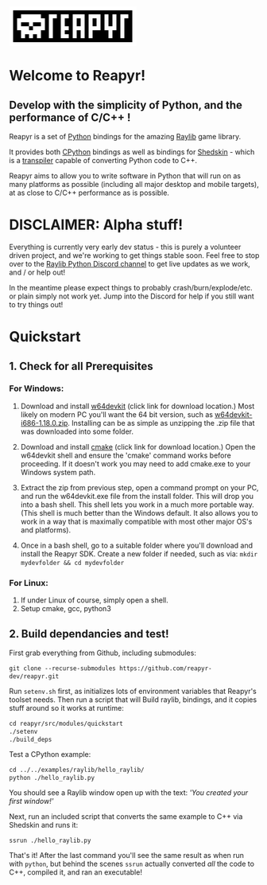 
![Reapyr](docs/media/reapyrlogo256.png?raw=true "Reapyr")


# Welcome to Reapyr!
## Develop with the simplicity of Python, and the performance of C/C++ !

Reapyr is a set of [Python](https://www.python.org/) bindings for the amazing [Raylib](https://www.raylib.com/) game library. 

It provides both [CPython](https://en.wikipedia.org/wiki/CPython) bindings as well as bindings for [Shedskin](https://shedskin.readthedocs.io/en/latest/) - which is a [transpiler](https://en.wikipedia.org/wiki/Source-to-source_compiler) capable of converting Python code to C++.

Reapyr aims to allow you to write software in Python that will run on as many platforms as possible (including all major desktop and mobile targets), at as close to C/C++ performance as is possible.


# DISCLAIMER: Alpha stuff!

Everything is currently very early dev status - this is purely a volunteer driven project, and we're working to get things stable soon. Feel free to stop over to the [Raylib Python Discord channel](https://discord.com/channels/426912293134270465/661390741104230421) to get live updates as we work, and / or help out!

In the meantime please expect things to probably crash/burn/explode/etc. or plain simply not work yet.  Jump into the Discord for help if you still want to try things out!

# Quickstart

## 1. Check for all Prerequisites

### For Windows:

1. Download and install [w64devkit](https://github.com/skeeto/w64devkit/releases) (click link for download location.)  Most likely on modern PC you'll want the 64 bit version, such as [w64devkit-i686-1.18.0.zip](https://github.com/skeeto/w64devkit/releases/download/v1.18.0/w64devkit-i686-1.18.0.zip). Installing can be as simple as unzipping the .zip file that was downloaded into some folder.

2. Download and install [cmake](https://cmake.org/download/) (click link for download location.) Open the w64devkit shell and ensure the 'cmake' command works before proceeding.  If it doesn't work you may need to add cmake.exe to your Windows system path.

3. Extract the zip from previous step, open a command prompt on your PC, and run the w64devkit.exe file from the install folder. This will drop you into a bash shell. This shell lets you work in a much more portable way. (This shell is much better than the Windows default. It also allows you to work in a way that is maximally compatible with most other major OS's and platforms).

4. Once in a bash shell, go to a suitable folder where you'll download and install the Reapyr SDK. Create a new folder if needed, such as via:  ```mkdir mydevfolder && cd mydevfolder```


### For Linux:
1. If under Linux of course, simply open a shell.
2. Setup cmake, gcc, python3

## 2. Build dependancies and test!

First grab everything from Github, including submodules:
```[bash]
git clone --recurse-submodules https://github.com/reapyr-dev/reapyr.git
```

Run ```setenv.sh``` first, as initializes lots of environment variables that Reapyr's toolset needs.  Then run a script that will Build raylib, bindings, and it copies stuff around so it works at runtime:

```[bash]
cd reapyr/src/modules/quickstart
./setenv
./build_deps
```

Test a CPython example:
```[bash]
cd ../../examples/raylib/hello_raylib/
python ./hello_raylib.py
```
You should see a Raylib window open up with the text: *'You created your first window!'*

Next, run an included script that converts the same example to C++ via Shedskin and runs it:

```[bash]
ssrun ./hello_raylib.py
```

That's it! After the last command you'll see the same result as when run with ```python```, but behind the scenes ```ssrun``` actually converted *all* the code to C++, compiled it, and ran an executable!